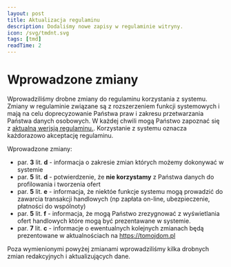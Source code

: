 ```yaml
---
layout: post
title: Aktualizacja regulaminu
description: Dodaliśmy nowe zapisy w regulaminie witryny.
icon: /svg/tmdnt.svg
tags: [tmd]
readTime: 2
---
```


# Wprowadzone zmiany

Wprowadziliśmy drobne zmiany do regulaminu korzystania z systemu.
Zmiany w regulaminie związane są z rozszerzeniem funkcji systemowych i mają na celu doprecyzowanie Państwa praw i zakresu przetwarzania Państwa danych osobowych. W każdej chwili mogą Państwo zapoznać się z [aktualną werjsją regulaminu.](https://docs.google.com/document/d/135xgpX7Yx9OUzRaqQktm1QOwcAO4bXpPHIdhAmPdEvk). Korzystanie z systemu oznacza każdorazowo akceptację regulaminu.

Wprowadzone zmiany:

- par. __3__ lit. __d__ - informacja o zakresie zmian których możemy dokonywać w systemie
- par. __5__ lit. __d__ - potwierdzenie, że __nie korzystamy__ z Państwa danych do profilowania i tworzenia ofert
- par. __5__ lit. __e__ - informacja, że niektóe funkcje systemu mogą prowadzić do zawarcia transakcji handlowych (np zapłata on-line, ubezpieczenie, płatności do wspólnoty)
- par. __5__ lit. __f__ - informacja, że mogą Państwo zrezygnować z wyświetlania ofert handlowych które mogą być prezentawane w systemie.
- par. __7__ lit. __c__ - informacje o ewentualnych kolejnych zmianach będą prezentowane w aktualnościach na https://tomojdom.pl

Poza wymienionymi powyżej zmianami wprowadziliśmy kilka drobnych zmian redakcyjnych i aktualizujących dane.